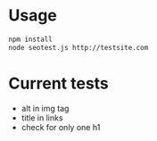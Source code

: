 # Usage

```bash
npm install
node seotest.js http://testsite.com
```

# Current tests
* alt in img tag
* title in links
* check for only one h1
